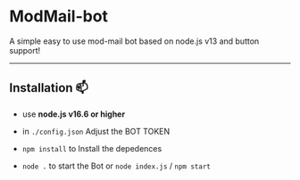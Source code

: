 # ModMail-bot
A simple easy to use mod-mail bot based on node.js v13 and button support!



***

## Installation 📫

- use **node.js v16.6 or higher**

- in `./config.json` Adjust the BOT TOKEN 

- `npm install` to Install the depedences

- `node .` to start the Bot or `node index.js` / `npm start` 



